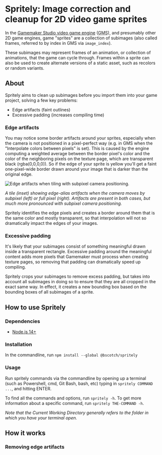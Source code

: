 # Spritely: Image correction and cleanup for 2D video game sprites

In the [Gamemaker Studio video game engine](https://www.yoyogames.com/gamemaker)
(<abbr title="Gamemaker Studio">GMS</abbr>), and presumably other 2D game engines,
game "sprites" are a collection of
subimages (also called frames, referred to by index in GMS via `image_index`).

These subimages may represent frames of an animation, or collection of animations,
that the game can cycle through. Frames within a sprite can also be used to create
alternate versions of a static asset, such as recolors or random variants.

## About

Spritely aims to clean up subimages before you import them into your game
project, solving a few key problems:

+ Edge artifacts (faint outlines)
+ Excessive padding (increases compiling time)

### Edge artifacts

You may notice some border artifacts around your sprites, especially when the camera
is not positioned in a pixel-perfect way (e.g. in GMS when the
"Interpolate colors between pixels" is set). This is caused by the engine computing
a weighted average between the border pixel's color and the color of the
neighboring pixels on the texture page, which are transparent black
(rgba(0,0,0,0)). So if the edge of your sprite is yellow you'll get a faint one-pixel-wide
border drawn around your image that is darker than the original edge.

![Edge artifacts when tiling with subpixel camera positioning.](./docs/figure-edge-artifact.png)

*A tile (inset) showing edge-alias artifacts when the camera moves
by subpixel (left) or full pixel (right). Artifacts are present in both
cases, but much more pronounced with subpixel camera positioning.*

Spritely identifies the edge pixels and creates a border around them that is the
same color and mostly transparent, so that interpolation will not so dramatically
impact the edges of your images.

### Excessive padding

It's likely that your subimages consist of something meaningful drawn inside a
transparent rectangle. Excessive padding around the meaningful content adds more
pixels that Gamemaker must process when creating texture pages, so removing that
padding can dramatically speed up compiling.

Spritely crops your subimages to remove excess padding, but takes into account
all subimages in doing so to ensure that they are all cropped in the exact same
way. In effect, it creates a new bounding box based on the bounding boxes of
all subimages of a sprite.

## How to use Spritely

### Dependencies

+ [Node.js 14+](https://nodejs.org/en/)

### Installation

In the commandline, run `npm install --global @bscotch/spritely`

### Usage

Run spritely commands via the commandline by opening up a terminal
(such as Powershell, cmd, Git Bash, bash, etc) typing in
`spritely COMMAND ...`, and hitting ENTER.

To find all the commands and options, run `spritely -h`. To get
more information about a specific command, run `spritely THE-COMMAND -h`.

*Note that the <dfn>Current Working Directory</dfn> generally refers to
the folder in which you have your terminal open.*

## How it works

### Removing edge artifacts


